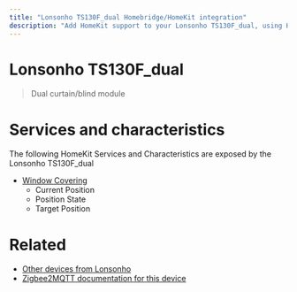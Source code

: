 ```yaml
---
title: "Lonsonho TS130F_dual Homebridge/HomeKit integration"
description: "Add HomeKit support to your Lonsonho TS130F_dual, using Homebridge, Zigbee2MQTT and homebridge-z2m."
---
```

<!---
This file has been GENERATED using src/docgen/docgen.ts
DO NOT EDIT THIS FILE MANUALLY!
-->
# Lonsonho TS130F_dual
> Dual curtain/blind module


# Services and characteristics
The following HomeKit Services and Characteristics are exposed by
the Lonsonho TS130F_dual

* [Window Covering](../../cover.md)
  * Current Position
  * Position State
  * Target Position


# Related
* [Other devices from Lonsonho](../index.md#lonsonho)
* [Zigbee2MQTT documentation for this device](https://www.zigbee2mqtt.io/devices/TS130F_dual.html)